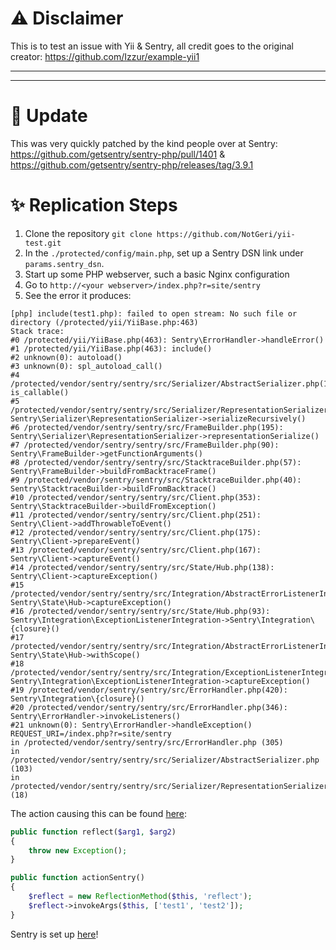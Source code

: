 # ⚠ Disclaimer

This is to test an issue with Yii & Sentry, all credit goes to the original creator: https://github.com/Izzur/example-yii1 

---

---

# 🙏 Update
This was very quickly patched by the kind people over at Sentry: https://github.com/getsentry/sentry-php/pull/1401 & https://github.com/getsentry/sentry-php/releases/tag/3.9.1

# ✨ Replication Steps
1. Clone the repository `git clone https://github.com/NotGeri/yii-test.git`
2. In the `./protected/config/main.php`, set up a Sentry DSN link under `params.sentry_dsn`.
3. Start up some PHP webserver, such a basic Nginx configuration
4. Go to `http://<your webserver>/index.php?r=site/sentry`
5. See the error it produces:

```
[php] include(test1.php): failed to open stream: No such file or directory (/protected/yii/YiiBase.php:463)               
Stack trace:                                                                                                                                                                  
#0 /protected/yii/YiiBase.php(463): Sentry\ErrorHandler->handleError()                                                                                
#1 /protected/yii/YiiBase.php(463): include()                                                                                                         
#2 unknown(0): autoload()                                                                                                                                                     
#3 unknown(0): spl_autoload_call()                                                                                                                                            
#4 /protected/vendor/sentry/sentry/src/Serializer/AbstractSerializer.php(103): is_callable()                                                          
#5 /protected/vendor/sentry/sentry/src/Serializer/RepresentationSerializer.php(18): Sentry\Serializer\RepresentationSerializer->serializeRecursively()
#6 /protected/vendor/sentry/sentry/src/FrameBuilder.php(195): Sentry\Serializer\RepresentationSerializer->representationSerialize()                   
#7 /protected/vendor/sentry/sentry/src/FrameBuilder.php(90): Sentry\FrameBuilder->getFunctionArguments()
#8 /protected/vendor/sentry/sentry/src/StacktraceBuilder.php(57): Sentry\FrameBuilder->buildFromBacktraceFrame()
#9 /protected/vendor/sentry/sentry/src/StacktraceBuilder.php(40): Sentry\StacktraceBuilder->buildFromBacktrace()
#10 /protected/vendor/sentry/sentry/src/Client.php(353): Sentry\StacktraceBuilder->buildFromException()
#11 /protected/vendor/sentry/sentry/src/Client.php(251): Sentry\Client->addThrowableToEvent()
#12 /protected/vendor/sentry/sentry/src/Client.php(175): Sentry\Client->prepareEvent()
#13 /protected/vendor/sentry/sentry/src/Client.php(167): Sentry\Client->captureEvent()
#14 /protected/vendor/sentry/sentry/src/State/Hub.php(138): Sentry\Client->captureException()
#15 /protected/vendor/sentry/sentry/src/Integration/AbstractErrorListenerIntegration.php(25): Sentry\State\Hub->captureException()
#16 /protected/vendor/sentry/sentry/src/State/Hub.php(93): Sentry\Integration\ExceptionListenerIntegration->Sentry\Integration\{closure}()
#17 /protected/vendor/sentry/sentry/src/Integration/AbstractErrorListenerIntegration.php(26): Sentry\State\Hub->withScope()
#18 /protected/vendor/sentry/sentry/src/Integration/ExceptionListenerIntegration.php(32): Sentry\Integration\ExceptionListenerIntegration->captureException()
#19 /protected/vendor/sentry/sentry/src/ErrorHandler.php(420): Sentry\Integration\{closure}()
#20 /protected/vendor/sentry/sentry/src/ErrorHandler.php(346): Sentry\ErrorHandler->invokeListeners()
#21 unknown(0): Sentry\ErrorHandler->handleException()
REQUEST_URI=/index.php?r=site/sentry
in /protected/vendor/sentry/sentry/src/ErrorHandler.php (305)
in /protected/vendor/sentry/sentry/src/Serializer/AbstractSerializer.php (103)
in /protected/vendor/sentry/sentry/src/Serializer/RepresentationSerializer.php (18)
```

The action causing this can be found [here](https://github.com/NotGeri/yii-test/tree/master/protected/controllers/SiteController.php#L40):

```php
public function reflect($arg1, $arg2)
{
    throw new Exception();
}

public function actionSentry()
{
    $reflect = new ReflectionMethod($this, 'reflect');
    $reflect->invokeArgs($this, ['test1', 'test2']);
}
```

Sentry is set up [here](https://github.com/NotGeri/yii-test/tree/master/protected/components/CustomSentry.php)!
